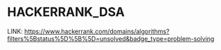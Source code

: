 # HACKERRANK_DSA
LINK: https://www.hackerrank.com/domains/algorithms?filters%5Bstatus%5D%5B%5D=unsolved&badge_type=problem-solving
